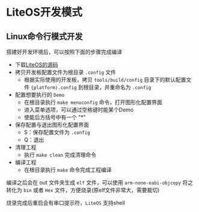 # LiteOS开发模式
## Linux命令行模式开发
搭建好开发环境后，可以按照下面的步骤完成编译  
+ 下载[LiteOS的源码](https://github.com/LiteOS/LiteOS.git)
+ 拷贝开发板配置文件为根目录 `.config` 文件
	+ 根据实际使用的开发板，拷贝 `tools/build/config` 目录下的默认配置文件 `{platform).config` 到根目录，并重命名为 `.config`
+ 配置想要执行的 `Demo`
	+ 在根目录执行 `make menuconfig` 命令，打开图形化配置界面
	+ 进入菜单选项，可以通过空格键时能某个Demo
	+ 使能后方括号中有一个 "\*"
+ 保存配置与退出图形化配置界面
	+ S：保存配置文件为 `.config`
	+ Q：退出
+ 清理工程
	+ 执行 `make clean` 完成清理命令
+ 编译工程
	+ 在根目录执行 `make` 命令完成工程编译

编译之后会在 out 文件夹生成 `elf` 文件，可以使用 `arm-none-eabi-objcopy` 将之转化为 `bin` 或者 `Hex` 文件，方便烧录(原elf文件非常大，需要裁切)

烧录完成后重启会有串口提示符，`LiteOS` 支持shell

